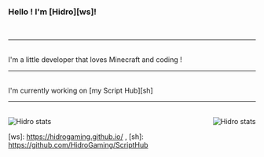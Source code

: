 ### Hello ! I'm [Hidro][ws]!
<br />

-----------

<br />
I'm a little developer that loves Minecraft and coding !
<br />

-----------

<br />
I'm currently working on [my Script Hub][sh]
<br />

-----------

<br />
<img align="left" alt="Hidro stats" src="https://github-readme-stats.vercel.app/api/top-langs/?username=hidrogaming&show_icons=true&hide_border=true&theme=dark" />
<img align="right" alt="Hidro stats" src="https://github-readme-stats.vercel.app/api?username=hidrogaming&show_icons=true&hide_border=true&theme=radical" />
<br />


[ws]: https://hidrogaming.github.io/ ,
[sh]: https://github.com/HidroGaming/ScriptHub
